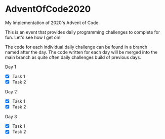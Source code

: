 # AdventOfCode2020

My Implementation of 2020's Advent of Code. 

This is an event that provides daily programming challenges to complete for fun. Let's see how I get on! 

The code for each individual daily challenge can be found in a branch named after the day. The code written for each day will be merged into the main branch as quite often daily challenges build of previous days. 

Day 1
- [x] Task 1
- [x] Task 2

Day 2
- [x] Task 1
- [x] Task 2

Day 3
- [x] Task 1
- [x] Task 2